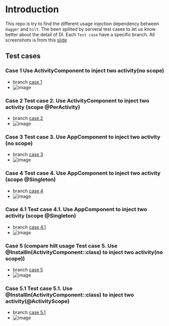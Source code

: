 # Introduction
This repo is try to find the different usage injection dependency between `dagger` and `hilt`.  The been spilited by serveral test cases to let us know better about the detail of DI. Each `Test case` have a specific branch. All screenshots is from this [slide](https://github.com/underwindfall/hilt_vs_dagger/blob/main/dagger%20vs%20hilt.key)

## Test cases
### Case 1 Use ActivityComponent to inject two activity(no scope)
- branch  [case 1](https://github.com/underwindfall/hilt_vs_dagger/tree/case1/activity_compoenent_no_scope)
- ![image](https://user-images.githubusercontent.com/14819756/111628432-7f258c00-87f0-11eb-9e68-0be3b4490b49.png)


### Case 2 Test case 2. Use ActivityComponent to inject two activity (scope @PerActivity)
- branch [case 2](https://github.com/underwindfall/hilt_vs_dagger/tree/case2/activity_compoenent_scope_peractvity)
- ![image](https://user-images.githubusercontent.com/14819756/111628622-b5fba200-87f0-11eb-9f15-7e154a96534b.png)

### Case 3 Test case 3. Use AppComponent to inject two activity (no scope)
- branch [case 3](https://github.com/underwindfall/hilt_vs_dagger/tree/case3/application_component_no_scope)
- ![image](https://user-images.githubusercontent.com/14819756/111628827-ecd1b800-87f0-11eb-8841-aaabb610a89b.png)


### Case 4 Test case 4. Use AppComponent to inject two activity (scope @Singleton)
- branch [case 4](https://github.com/underwindfall/hilt_vs_dagger/tree/case4/application_component_scope_singleton)
- ![image](https://user-images.githubusercontent.com/14819756/111629085-33271700-87f1-11eb-8fc4-b1e828e7700c.png)

### Case 4.1 Test case 4.1. Use AppComponent to inject two activity (scope @Singleton)
- branch [case 4.1](https://github.com/underwindfall/hilt_vs_dagger/tree/case4.1/application_component_create_singleton)
- ![image](https://user-images.githubusercontent.com/14819756/111629160-4803aa80-87f1-11eb-8902-5190a89bff3e.png)

### Case 5 (compare hilt usage Test case 5. Use @InstallIn(ActivityComponent::class) to inject two activity(no scope))
- branch [case 5](https://github.com/underwindfall/hilt_vs_dagger/tree/case5/hilt_no_scope_activity_componenet)
- ![image](https://user-images.githubusercontent.com/14819756/111629253-636eb580-87f1-11eb-99e2-53fddbe770a6.png)

### Case 5.1 Test case 5.1. Use @InstallIn(ActivityComponent::class) to inject two activity(@ActivityScope)
- branch [case 5.1](https://github.com/underwindfall/hilt_vs_dagger/tree/case5.1/hilt_activityscoped_activity_compoenent)
- ![image](https://user-images.githubusercontent.com/14819756/111629253-636eb580-87f1-11eb-99e2-53fddbe770a6.png)
